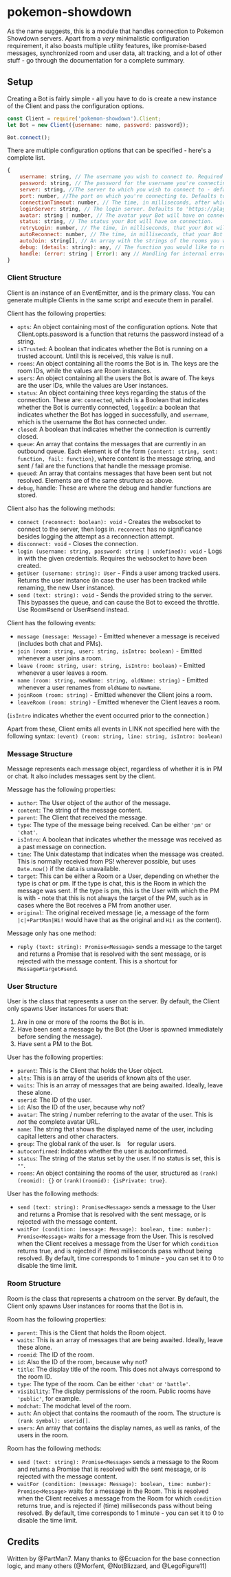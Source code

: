 # pokemon-showdown
As the name suggests, this is a module that handles connection to Pokemon Showdown servers. Apart from a _very_ minimalistic configuration requirement, it also boasts multiple utility features, like promise-based messages, synchronized room and user data, alt tracking, and a lot of other stuff - go through the documentation for a complete summary.

## Setup

Creating a Bot is fairly simple - all you have to do is create a new instance of the Client and pass the configuration options.

```javascript
const Client = require('pokemon-showdown').Client;
let Bot = new Client({username: name, password: password});

Bot.connect();
```

There are multiple configuration options that can be specified - here's a complete list.

```javascript
{
    username: string, // The username you wish to connect to. Required parameter.
    password: string, // The password for the username you're connecting to. Leave this blank if the account is unregistered.
    server: string, //The server to which you wish to connect to - defaults to 'sim.smogon.com'.
    port: number, //The port on which you're connecting to. Defaults to 8000.
    connectionTimeout: number, // The time, in milliseconds, after which your connection times out. Defaults to 2 minutes.
    loginServer: string, // The login server. Defaults to 'https://play.pokemonshowdown.com/~~showdown/action.php'.
    avatar: string | number, // The avatar your Bot will have on connection. If not specified, PS will set one randomly.
    status: string, // The status your Bot will have on connection.
    retryLogin: number, // The time, in milliseconds, that your Bot will wait before attempting to login again after a failing. If this is 0, it will not attempt to login again. Defaults to 10 seconds.
    autoReconnect: number, // The time, in milliseconds, that your Bot will wait before attempting to reconnect after a disconnect. If this is 0, it will not attempt to reconnect. Defaults to 30 seconds.
    autoJoin: string[], // An array with the strings of the rooms you want the Bot to join.
    debug: (details: string): any, // The function you would like to run on debugs. If this is a falsey value, debug messages will not be displayed. If a true value is given which is not a function, the Bot simply logs messages to the console.
    handle: (error: string | Error): any // Handling for internal errors. If a function is provided, this will run it with an error / string. The default function logs them to the console. To opt out of error handling (not recommended), set this as null.
}
```


### Client Structure
Client is an instance of an EventEmitter, and is the primary class. You can generate multiple Clients in the same script and execute them in parallel.

Client has the following properties:
* `opts`: An object containing most of the configuration options. Note that Client.opts.password is a function that returns the password instead of a string.
* `isTrusted`: A boolean that indicates whether the Bot is running on a trusted account. Until this is received, this value is null.
* `rooms`: An object containing all the rooms the Bot is in. The keys are the room IDs, while the values are Room instances.
* `users`: An object containing all the users the Bot is aware of. The keys are the user IDs, while the values are User instances.
* `status`: An object containing three keys regarding the status of the connection. These are: ``connected``, which is a Boolean that indicates whether the Bot is currently connected, ``loggedIn``: a boolean that indicates whether the Bot has logged in successfully, and ``username``, which is the username the Bot has connected under.
* `closed`: A boolean that indicates whether the connection is currently closed.
* `queue`: An array that contains the messages that are currently in an outbound queue. Each element is of the form ``{content: string, sent: function, fail: function}``, where content is the message string, and sent / fail are the functions that handle the message promise.
* `queued`: An array that contains messages that have been sent but not resolved. Elements are of the same structure as above.
* `debug`, handle: These are where the debug and handler functions are stored.

Client also has the following methods:
* `connect (reconnect: boolean): void` - Creates the websocket to connect to the server, then logs in. ``reconnect`` has no significance besides logging the attempt as a reconnection attempt.
* `disconnect: void` - Closes the connection.
* `login (username: string, password: string | undefined): void` - Logs in with the given credentials. Requires the websocket to have been created.
* `getUser (username: string): User` - Finds a user among tracked users. Returns the user instance (in case the user has been tracked while renaming, the new User instance).
* `send (text: string): void` - Sends the provided string to the server. This bypasses the queue, and can cause the Bot to exceed the throttle. Use Room#send or User#send instead.

Client has the following events:

* `message (message: Message)` - Emitted whenever a message is received (includes both chat and PMs).
* `join (room: string, user: string, isIntro: boolean)` - Emitted whenever a user joins a room.
* `leave (room: string, user: string, isIntro: boolean)` - Emitted whenever a user leaves a room.
* `name (room: string, newName: string, oldName: string)` - Emitted whenever a user renames from `oldName` to `newName`.
* `joinRoom (room: string)` - Emitted whenever the Client joins a room.
* `leaveRoom (room: string)` - Emitted whenever the Client leaves a room.

(`isIntro` indicates whether the event occurred prior to the connection.)

Apart from these, Client emits all events in LINK not specified here with the following syntax:
 ``(event) (room: string, line: string, isIntro: boolean)``


### Message Structure
Message represents each message object, regardless of whether it is in PM or chat. It also includes messages sent by the client.

Message has the following properties:
* `author`: The User object of the author of the message.
* `content`: The string of the message content.
* `parent`: The Client that received the message.
* `type`: The type of the message being received. Can be either `'pm'` or `'chat'`.
* `isIntro`: A boolean that indicates whether the message was received as a past message on connection.
* `time`: The Unix datestamp that indicates when the message was created. This is normally received from PS! wherever possible, but uses `Date.now()` if the data is unavailable.
* `target`: This can be either a Room or a User, depending on whether the type is chat or pm. If the type is chat, this is the Room in which the message was sent. If the type is pm, this is the User with which the PM is with - note that this is not always the target of the PM, such as in cases where the Bot receives a PM from another user.
* `original`: The original received message (ie, a message of the form `|c|+PartMan|Hi!` would have that as the original and `Hi!` as the content).

Message only has one method:
* `reply (text: string): Promise<Message>` sends a message to the target and returns a Promise that is resolved with the sent message, or is rejected with the message content. This is a shortcut for `Message#target#send`.


### User Structure
User is the class that represents a user on the server. By default, the Client only spawns User instances for users that: 
1. Are in one or more of the rooms the Bot is in.
2. Have been sent a message by the Bot (the User is spawned immediately before sending the message).
3. Have sent a PM to the Bot.

User has the following properties:
* `parent`: This is the Client that holds the User object.
* `alts`: This is an array of the userids of known alts of the user.
* `waits`: This is an array of messages that are being awaited. Ideally, leave these alone.
* `userid`: The ID of the user.
* `id`: Also the ID of the user, because why not?
* `avatar`: The string / number referring to the avatar of the user. This is _not_ the complete avatar URL.
* `name`: The string that shows the displayed name of the user, including capital letters and other characters.
* `group`: The global rank of the user. Is ` ` for regular users.
* `autoconfirmed`: Indicates whether the user is autoconfirmed.
* `status`: The string of the status set by the user. If no status is set, this is ``""``.
* `rooms`: An object containing the rooms of the user, structured as `(rank)(roomid): {}` or `(rank)(roomid): {isPrivate: true}`.

User has the following methods:
* `send (text: string): Promise<Message>` sends a message to the User and returns a Promise that is resolved with the sent message, or is rejected with the message content.
* `waitFor (condition: (message: Message): boolean, time: number): Promise<Message>` waits for a message from the User. This is resolved when the Client receives a message from the User for which `condition` returns true, and is rejected if (time) milliseconds pass without being resolved. By default, time corresponds to 1 minute - you can set it to 0 to disable the time limit.


### Room Structure
Room is the class that represents a chatroom on the server. By default, the Client only spawns User instances for rooms that the Bot is in.

Room has the following properties:
* `parent`: This is the Client that holds the Room object.
* `waits`: This is an array of messages that are being awaited. Ideally, leave these alone.
* `roomid`: The ID of the room.
* `id`: Also the ID of the room, because why not?
* `title`: The display title of the room. This does not always correspond to the room ID.
* `type`: The type of the room. Can be either `'chat'` or `'battle'`.
* `visibility`: The display permissions of the room. Public rooms have `'public'`, for example.
* `modchat`: The modchat level of the room.
* `auth`: An object that contains the roomauth of the room. The structure is `(rank symbol): userid[]`.
* `users`: An array that contains the display names, as well as ranks, of the users in the room.

Room has the following methods:
* `send (text: string): Promise<Message>` sends a message to the Room and returns a Promise that is resolved with the sent message, or is rejected with the message content.
* `waitFor (condition: (message: Message): boolean, time: number): Promise<Message>` waits for a message in the Room. This is resolved when the Client receives a message from the Room for which `condition` returns true, and is rejected if (time) milliseconds pass without being resolved. By default, time corresponds to 1 minute - you can set it to 0 to disable the time limit.

## Credits
Written by @PartMan7. Many thanks to @Ecuacion for the base connection logic, and many others (@Morfent, @NotBlizzard, and @LegoFigure11)